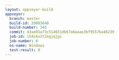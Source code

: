 ```yaml
---
layout: appveyor-build
appveyor:
  branch: master
  build-id: 29883640
  build-number: 345
  commit: 43ae01a73c514651db67a6aaae3bf9557ba46239
  job-id: ih4sku2t2xgjqjgi
  job-number: 6
  os-name: Windows
  test-result: 0
---
```

